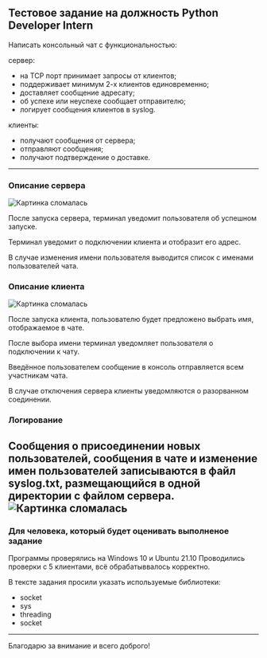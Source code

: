 ## Тестовое задание на должность Python Developer Intern

Написать консольный чат c функциональностью:

сервер:
* на TCP порт принимает запросы от клиентов;
* поддерживает минимум 2-х клиентов единовременно;
* доставляет сообщение адресату;
* об успехе или неуспехе сообщает отправителю;
* логирует сообщения клиентов в syslog.

клиенты:
* получают сообщения от сервера;
* отправляют сообщения;
* получают подтверждение о доставке.
___

### Описание сервера
![Картинка сломалась](https://sun9-77.userapi.com/impf/-LFEtP1E7-ZooXMZ_mqR0hCMzQlwKq3owhprfQ/u591X7aiNXc.jpg?size=774x231&quality=96&sign=5feee31b8e68739a38aeff8f74aaa8b1&type=album)

После запуска сервера, терминал уведомит пользователя об успешном запуске.

Терминал уведомит о подключении клиента и отобразит его адрес.

В случае изменения имени пользователя выводится список с именами пользователей чата.
### Описание клиента
![Картинка сломалась](https://sun9-13.userapi.com/impf/YsEp9fRPYDseHKKQaTzJgb4R-375fxu-6P7wVA/wc2DhX8-XrI.jpg?size=638x232&quality=96&sign=1ebb002bf1a1dcf767a75bb234e03446&type=album)

После запуска клиента, пользователю будет предложено выбрать имя, отображаемое в чате.

После выбора имени терминал уведомляет пользователя о подключении к чату.

Введённое пользователем сообщение в консоль отправляется всем участникам чата.

В случае отключения сервера клиенты уведомляются о разорванном соединении.
### Логирование
Сообщения о присоединении новых пользователей, сообщения в чате и изменение имен пользователей записываются в файл syslog.txt, размещающийся в одной директории с файлом сервера.
![Картинка сломалась](https://sun9-80.userapi.com/impf/jBct0FG7jCzRbIP4jUbfcQ0hW_BXp9TpstINGw/EflHfcmhrpQ.jpg?size=1010x521&quality=96&sign=b26105f6f51ebc84b0e356c2c05bcf27&type=album)
---
### Для человека, который будет оценивать выполненое задание
Программы проверялись на Windows 10 и Ubuntu 21.10
Проводились проверки с 5 клиентами, всё обрабатыввалось корректно.

В тексте задания просили указать используемые библиотеки:
* socket
* sys
* threading
* socket

---
Благодарю за внимание и всего доброго!
